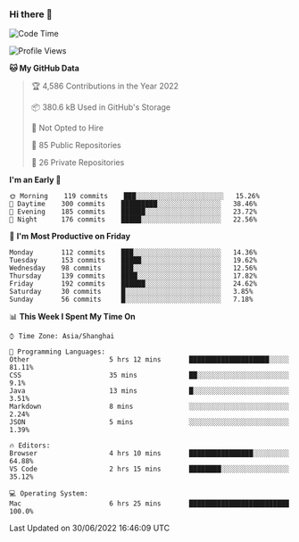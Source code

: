 ### Hi there 👋

<!--
**qbosen/qbosen** is a ✨ _special_ ✨ repository because its `README.md` (this file) appears on your GitHub profile.

Here are some ideas to get you started:

- 🔭 I’m currently working on ...
- 🌱 I’m currently learning ...
- 👯 I’m looking to collaborate on ...
- 🤔 I’m looking for help with ...
- 💬 Ask me about ...
- 📫 How to reach me: ...
- 😄 Pronouns: ...
- ⚡ Fun fact: ...
-->

<!--START_SECTION:waka-->
![Code Time](http://img.shields.io/badge/Code%20Time-0%20secs-blue)

![Profile Views](http://img.shields.io/badge/Profile%20Views-5-blue)

**🐱 My GitHub Data** 

> 🏆 4,586 Contributions in the Year 2022
 > 
> 📦 380.6 kB Used in GitHub's Storage 
 > 
> 🚫 Not Opted to Hire
 > 
> 📜 85 Public Repositories 
 > 
> 🔑 26 Private Repositories  
 > 
**I'm an Early 🐤** 

```text
🌞 Morning    119 commits    ███░░░░░░░░░░░░░░░░░░░░░░   15.26% 
🌆 Daytime    300 commits    █████████░░░░░░░░░░░░░░░░   38.46% 
🌃 Evening    185 commits    ██████░░░░░░░░░░░░░░░░░░░   23.72% 
🌙 Night      176 commits    █████░░░░░░░░░░░░░░░░░░░░   22.56%

```
📅 **I'm Most Productive on Friday** 

```text
Monday       112 commits    ███░░░░░░░░░░░░░░░░░░░░░░   14.36% 
Tuesday      153 commits    █████░░░░░░░░░░░░░░░░░░░░   19.62% 
Wednesday    98 commits     ███░░░░░░░░░░░░░░░░░░░░░░   12.56% 
Thursday     139 commits    ████░░░░░░░░░░░░░░░░░░░░░   17.82% 
Friday       192 commits    ██████░░░░░░░░░░░░░░░░░░░   24.62% 
Saturday     30 commits     █░░░░░░░░░░░░░░░░░░░░░░░░   3.85% 
Sunday       56 commits     █░░░░░░░░░░░░░░░░░░░░░░░░   7.18%

```


📊 **This Week I Spent My Time On** 

```text
⌚︎ Time Zone: Asia/Shanghai

💬 Programming Languages: 
Other                    5 hrs 12 mins       ████████████████████░░░░░   81.11% 
CSS                      35 mins             ██░░░░░░░░░░░░░░░░░░░░░░░   9.1% 
Java                     13 mins             █░░░░░░░░░░░░░░░░░░░░░░░░   3.51% 
Markdown                 8 mins              ░░░░░░░░░░░░░░░░░░░░░░░░░   2.24% 
JSON                     5 mins              ░░░░░░░░░░░░░░░░░░░░░░░░░   1.39%

🔥 Editors: 
Browser                  4 hrs 10 mins       ████████████████░░░░░░░░░   64.88% 
VS Code                  2 hrs 15 mins       ████████░░░░░░░░░░░░░░░░░   35.12%

💻 Operating System: 
Mac                      6 hrs 25 mins       █████████████████████████   100.0%

```


 Last Updated on 30/06/2022 16:46:09 UTC
<!--END_SECTION:waka-->

